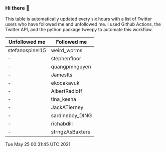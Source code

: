 ### Hi there 👋

This table is automatically updated every six hours with a list of Twitter users who have followed me and unfollowed me. I used Github Actions, the Twitter API, and the python package tweepy to automate this workflow.

| Unfollowed me |  Followed me |
| --- | --- |
|stefanospinel15|weird_worms|
|-|stephenfloor|
|-|quangpmnguyen|
|-|JamesIts|
|-|ekocakavuk|
|-|AlbertRadloff|
|-|tina_kesha|
|-|JackATierney|
|-|sardineboy_DING|
|-|richabdill|
|-|strngzAsBaxters|
Tue May 25 00:31:45 UTC 2021
